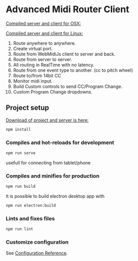 # Advanced Midi Router Client

[Compiled server and client for OSX:](https://drive.google.com/file/d/11CmUCZI6s4dZSC6PSf5_3JkKPMArVYH8/view?usp=sharing)

[Compiled server and client for Linux:](https://drive.google.com/open?id=1Evk11elK0Bz3tUgQk6zapEgk_O9-AUyF)

1. Route anywhere to anywhere.
2. Create virtual port.
3. Route from WebMidiJs client to server and back.
4. Route from server to server.
5. All routing in RealTime with no latency.
6. Route from one event type to another. (cc to pitch wheel)
7. Route to/from 14bit CC
8. Monitor midi input.
9. Build Custom controls to send CC/Program Change.
10. Custom Program Change dropdowns.

## Project setup

[Download of project and
server is here: ](https://github.com/shemeshg/RtMidiWrap)

```bash
npm install
```

### Compiles and hot-reloads for development

```bash
npm run serve
```

usefull for connecting from tablet/phone

### Compiles and minifies for production

```bash
npm run build
```

It is possible to build electron desktop app with 

```bash
npm run electron:build
```

### Lints and fixes files

```bash
npm run lint
```

### Customize configuration

See [Configuration Reference](https://cli.vuejs.org/config/).
